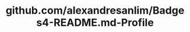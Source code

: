 ---
layout: post
title: github.com/alexandresanlim/Badges4-README.md-Profile
categories: link
tags: [انگلیسی, گیت‌هاب, برنامه‌نویسی]
---